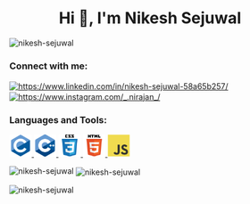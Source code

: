 <h1 align="center">Hi 👋, I'm Nikesh Sejuwal</h1>
<p align="left"> <img src="https://komarev.com/ghpvc/?username=nikesh-sejuwal&label=Profile%20views&color=0e75b6&style=flat" alt="nikesh-sejuwal" /> </p>



<h3 align="left">Connect with me:</h3>
<p align="left">
<a href="https://www.linkedin.com/in/nikesh-sejuwal-58a65b257/" target="blank"><img align="center" src="https://raw.githubusercontent.com/rahuldkjain/github-profile-readme-generator/master/src/images/icons/Social/linked-in-alt.svg" alt="https://www.linkedin.com/in/nikesh-sejuwal-58a65b257/" height="30" width="40" /></a>
<a href="https://www.instagram.com/_.nirajan_/" target="blank"><img align="center" src="https://raw.githubusercontent.com/rahuldkjain/github-profile-readme-generator/master/src/images/icons/Social/instagram.svg" alt="https://www.instagram.com/_.nirajan_/" height="30" width="40" /></a>
</p>

<h3 align="left">Languages and Tools:</h3>
<p align="left"> <a href="https://www.cprogramming.com/" target="_blank" rel="noreferrer"> <img src="https://raw.githubusercontent.com/devicons/devicon/master/icons/c/c-original.svg" alt="c" width="40" height="40"/> </a> <a href="https://www.w3schools.com/cpp/" target="_blank" rel="noreferrer"> <img src="https://raw.githubusercontent.com/devicons/devicon/master/icons/cplusplus/cplusplus-original.svg" alt="cplusplus" width="40" height="40"/> </a> <a href="https://www.w3schools.com/css/" target="_blank" rel="noreferrer"> <img src="https://raw.githubusercontent.com/devicons/devicon/master/icons/css3/css3-original-wordmark.svg" alt="css3" width="40" height="40"/> </a> <a href="https://www.w3.org/html/" target="_blank" rel="noreferrer"> <img src="https://raw.githubusercontent.com/devicons/devicon/master/icons/html5/html5-original-wordmark.svg" alt="html5" width="40" height="40"/> </a> <a href="https://developer.mozilla.org/en-US/docs/Web/JavaScript" target="_blank" rel="noreferrer"> <img src="https://raw.githubusercontent.com/devicons/devicon/master/icons/javascript/javascript-original.svg" alt="javascript" width="40" height="40"/> </a> </p>

<p><img align="left" src="https://github-readme-stats.vercel.app/api/top-langs?username=nikesh-sejuwal&show_icons=true&locale=en&layout=compact" alt="nikesh-sejuwal" /></p>

<p>&nbsp;<img align="center" src="https://github-readme-stats.vercel.app/api?username=nikesh-sejuwal&show_icons=true&locale=en" alt="nikesh-sejuwal" /></p>

<p><img align="center" src="https://github-readme-streak-stats.herokuapp.com/?user=nikesh-sejuwal&" alt="nikesh-sejuwal" /></p>
